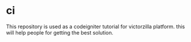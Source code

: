# ci
This repository is used as a codeigniter tutorial for victorzilla platform. this will help people for getting the best solution.
